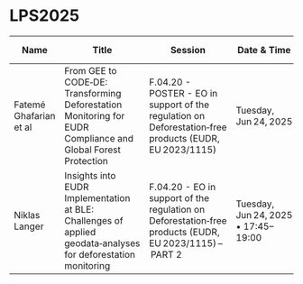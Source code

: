 # LPS2025


| Name           | Title                                                                                                    | Session                                                                                         | Date & Time           | Program Link                                                                                                   |
|----------------|----------------------------------------------------------------------------------------------------------|--------------------------------------------------------------------------------------------------|------------------------|---------------------------------------------------------------------------------------------------------------|
| Fatemé Ghafarian et al     | From GEE to CODE‑DE: Transforming Deforestation Monitoring for EUDR Compliance and Global Forest Protection | F.04.20 - POSTER - EO in support of the regulation on Deforestation‑free products (EUDR, EU 2023/1115) | Tuesday, Jun 24, 2025 | [Program Page](https://lps25.esa.int/programme/programme-session/?id=64D8A53D-4EA4-43A0-AC8E-544D2F4C1310) |
| Niklas Langer  | Insights into EUDR Implementation at BLE: Challenges of applied geodata‑analyses for deforestation monitoring | F.04.20 - EO in support of the regulation on Deforestation‑free products (EUDR, EU 2023/1115) – PART 2 | Tuesday, Jun 24, 2025 • 17:45–19:00 | [Program Page](https://lps25.esa.int/programme/programme-session/?id=AAD67A95-7052-4093-B276-111453337445) |


